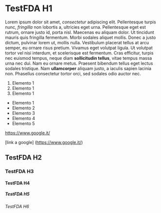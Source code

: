 # TestFDA H1

Lorem ipsum dolor sit amet, *consectetur* adipiscing elit. Pellentesque turpis nunc, _fringilla_ non lobortis a, ultricies eget urna. Pellentesque eget est rutrum, ornare justo id, porta nisl. Maecenas eu aliquam dolor. Ut tincidunt mauris quis fringilla fermentum. Morbi sodales aliquet mollis. Donec a justo dictum, pulvinar lorem ut, mollis nulla. Vestibulum placerat tellus at arcu semper, eu ornare risus pretium. Vivamus eget volutpat ligula. Ut volutpat tortor vel nisi interdum, et scelerisque est fermentum. Cras efficitur, turpis nec euismod tempus, neque diam **sollicitudin tellus**, vitae tempus massa urna nec dui. Nam eu ornare metus. Praesent bibendum tellus eget lectus sodales tristique. Nam __ullamcorper__ aliquam justo, a iaculis sapien lacinia non. Phasellus consectetur tortor orci, sed sodales odio auctor nec. 

1. Elemento 1
2. Elemento 1
3. Elemento 1


* Elemento 1
* Elemento 2
* Elemento 3
* Elemento 4
* Elemento 5

https://www.google.it/

[link a google] (https://www.google.it/)


## TestFDA H2
### TestFDA H3
#### TestFDA H4
##### TestFDA H5
###### TestFDA H6
